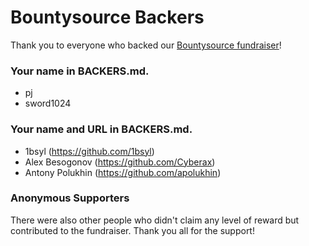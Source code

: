 # Bountysource Backers

Thank you to everyone who backed our [Bountysource fundraiser](https://www.bountysource.com/teams/crystaxndk/fundraiser)!

### Your name in BACKERS.md.

- pj
- sword1024

### Your name and URL in BACKERS.md.

- 1bsyl (https://github.com/1bsyl)
- Alex Besogonov (https://github.com/Cyberax)
- Antony Polukhin (https://github.com/apolukhin)

### Anonymous Supporters

There were also other people who didn't claim any level of reward but contributed to the fundraiser. Thank you all for the support!
